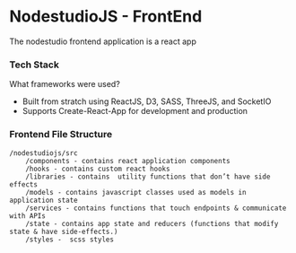 # NodestudioJS - FrontEnd

The nodestudio frontend application is a react app

### Tech Stack

What frameworks were used?

- Built from stratch using ReactJS, D3, SASS, ThreeJS, and SocketIO
- Supports Create-React-App for development and production

### Frontend File Structure
```
/nodestudiojs/src
    /components - contains react application components
    /hooks - contains custom react hooks
    /libraries - contains  utility functions that don’t have side effects
    /models - contains javascript classes used as models in application state
    /services - contains functions that touch endpoints & communicate with APIs
    /state - contains app state and reducers (functions that modify state & have side-effects.)
    /styles -  scss styles
```
